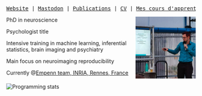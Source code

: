 <p><pre align="center"><a href="https://jlefortbesnard.github.io">Website</a> | <a href="https://framapiaf.org/@ohso_X">Mastodon</a> | <a href="https://www.researchgate.net/profile/Jeremy-Lefort-Besnard">Publications</a> | <a href="https://jlefortbesnard.github.io/Structure/cv.html">CV</a> | <a href="https://jlefortbesnard.github.io/Structure/MLclass.html">Mes cours d'apprentissage automatique & Python (French)</a> </pre></p>

<img src="https://raw.githubusercontent.com/JLefortBesnard/JLefortBesnard.github.io/master/Images/picme9.PNG" alt="profil pic" align="right" style="width:160px;"/>

PhD in neuroscience

Psychologist title

Intensive training in machine learning, inferential statistics, brain imaging and psychiatry

Main focus on neuroimaging reproducibility

Currently @<a href="https://team.inria.fr/empenn/team-members/"  target="_blank">Empenn team, INRIA, Rennes, France</a>

<img src="https://github-readme-stats-sigma-five.vercel.app/api/top-langs/?username=jlefortbesnard&layout=compact"
     alt="Programming stats" align="middle" style="width:270px"/>



